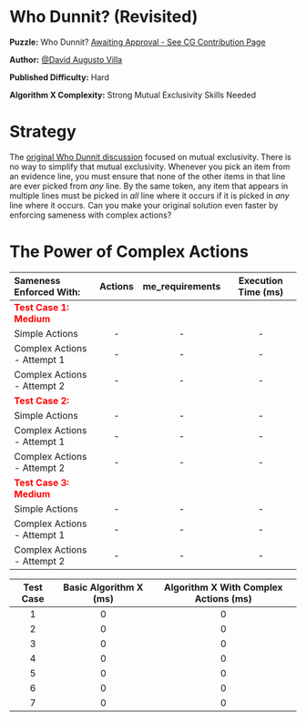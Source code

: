 # Who Dunnit? (Revisited)

__Puzzle:__ Who Dunnit? [Awaiting Approval - See CG Contribution Page](https://www.codingame.com/contribute/community)

__Author:__ [@David Augusto Villa](https://www.codingame.com/profile/455d71552aef838a0c75b7617e2d22d41768324)

__Published Difficulty:__ Hard

__Algorithm X Complexity:__ Strong Mutual Exclusivity Skills Needed

# Strategy

The [original Who Dunnit discussion](who-dunnit) focused on mutual exclusivity. There is no way to simplify that mutual exclusivity. Whenever you pick an item from an evidence line, you must ensure that none of the other items in that line are ever picked from _any_ line. By the same token, any item that appears in multiple lines must be picked in _all_ line where it occurs if it is picked in _any_ line where it occurs. Can you make your original solution even faster by enforcing sameness with complex actions?

# The Power of Complex Actions

| Sameness Enforced With: | Actions | me_requirements | Execution Time (ms) |
|:------|:------:|:------:|:------:|
| __<span style="color:red">Test Case 1: Medium</span>__ |
|    Simple Actions | - | - | - |
|    Complex Actions - Attempt 1 | - | - | - |
|    Complex Actions - Attempt 2 | - | - | - |
| __<span style="color:red">Test Case 2:</span>__ |
|    Simple Actions | - | - | - |
|    Complex Actions - Attempt 1 | - | - | - |
|    Complex Actions - Attempt 2 | - | - | - |
| __<span style="color:red">Test Case 3: Medium</span>__ |
|    Simple Actions | - | - | - |
|    Complex Actions - Attempt 1 | - | - | - |
|    Complex Actions - Attempt 2 | - | - | - |


| Test Case | Basic Algorithm X (ms) | Algorithm X With Complex Actions (ms) |
|:---------:|:----------------------:|:--------------------------------:|
| 1 | 0 | 0 |
| 2 | 0 | 0 |
| 3 | 0 | 0 |
| 4 | 0 | 0 |
| 5 | 0 | 0 |
| 6 | 0 | 0 |
| 7 | 0 | 0 |
